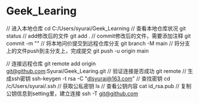 # Geek_Learing

// 进入本地仓库
cd C:/Users/syurai/Geek_Learning
// 查看本地仓库状况
git status
// add修改后的文件
git add .
// commit修改后的文件，需要添加注释
git commit -m ""
// 将本地问价提交到远程仓库分支
git branch -M main
// 将分支上的文件push到主分支上，完成提交
git push -u origin main


// 连接远程仓库
git remote add origin git@github.com:Syurai/Geek_Learing.git
// 验证连接是否成功
git remote
// 生成ssh密钥
ssh-keygen -t rsa -C "dlsyurai@163.com"
// 查找密钥
cd /c/Users/syurai/.ssh
// 获取公私密钥
ls
// 查看公钥内容
cat id_rsa.pub
// 复制公钥信息到setting里，建立连接
ssh -T git@github.com


